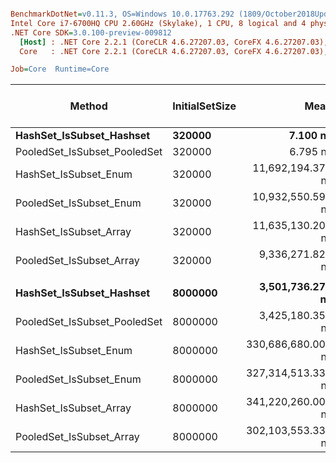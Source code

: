 ``` ini

BenchmarkDotNet=v0.11.3, OS=Windows 10.0.17763.292 (1809/October2018Update/Redstone5)
Intel Core i7-6700HQ CPU 2.60GHz (Skylake), 1 CPU, 8 logical and 4 physical cores
.NET Core SDK=3.0.100-preview-009812
  [Host] : .NET Core 2.2.1 (CoreCLR 4.6.27207.03, CoreFX 4.6.27207.03), 64bit RyuJIT
  Core   : .NET Core 2.2.1 (CoreCLR 4.6.27207.03, CoreFX 4.6.27207.03), 64bit RyuJIT

Job=Core  Runtime=Core  

```
|                       Method | InitialSetSize |               Mean |             Error |            StdDev |        Ratio |   RatioSD | Gen 0/1k Op | Gen 1/1k Op | Gen 2/1k Op | Allocated Memory/Op |
|----------------------------- |--------------- |-------------------:|------------------:|------------------:|-------------:|----------:|------------:|------------:|------------:|--------------------:|
|     **HashSet_IsSubset_Hashset** |         **320000** |           **7.100 ns** |         **0.1830 ns** |         **0.3346 ns** |         **1.00** |      **0.00** |           **-** |           **-** |           **-** |                   **-** |
| PooledSet_IsSubset_PooledSet |         320000 |           6.795 ns |         0.3029 ns |         0.3831 ns |         0.93 |      0.06 |           - |           - |           - |                   - |
|        HashSet_IsSubset_Enum |         320000 |  11,692,194.375 ns |   161,909.9330 ns |   151,450.6518 ns | 1,567,777.41 | 66,341.71 |           - |           - |           - |             12096 B |
|      PooledSet_IsSubset_Enum |         320000 |  10,932,550.599 ns |    79,854.7207 ns |    74,696.1553 ns | 1,465,655.52 | 52,927.27 |           - |           - |           - |             12056 B |
|       HashSet_IsSubset_Array |         320000 |  11,635,130.208 ns |    62,916.3900 ns |    58,852.0303 ns | 1,559,803.27 | 54,557.75 |           - |           - |           - |             12088 B |
|     PooledSet_IsSubset_Array |         320000 |   9,336,271.823 ns |    81,778.2453 ns |    76,495.4214 ns | 1,251,647.07 | 45,271.41 |           - |           - |           - |             12016 B |
|                              |                |                    |                   |                   |              |           |             |             |             |                     |
|     **HashSet_IsSubset_Hashset** |        **8000000** |   **3,501,736.270 ns** |    **16,825.0976 ns** |    **15,738.2067 ns** |         **1.00** |      **0.00** |           **-** |           **-** |           **-** |                   **-** |
| PooledSet_IsSubset_PooledSet |        8000000 |   3,425,180.354 ns |    24,919.4372 ns |    22,090.4320 ns |         0.98 |      0.01 |           - |           - |           - |                   - |
|        HashSet_IsSubset_Enum |        8000000 | 330,686,680.000 ns | 2,970,560.4433 ns | 2,778,664.0817 ns |        94.44 |      0.88 |           - |           - |           - |             12608 B |
|      PooledSet_IsSubset_Enum |        8000000 | 327,314,513.333 ns | 2,155,067.5621 ns | 2,015,851.5347 ns |        93.47 |      0.75 |           - |           - |           - |             12568 B |
|       HashSet_IsSubset_Array |        8000000 | 341,220,260.000 ns | 2,860,325.2190 ns | 2,675,549.9845 ns |        97.45 |      0.97 |           - |           - |           - |             12600 B |
|     PooledSet_IsSubset_Array |        8000000 | 302,103,553.333 ns | 2,434,749.6991 ns | 2,277,466.3792 ns |        86.27 |      0.72 |           - |           - |           - |             12528 B |
